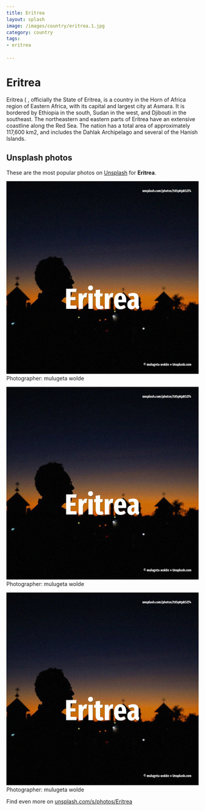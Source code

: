 ```yaml
---
title: Eritrea
layout: splash
image: /images/country/eritrea.1.jpg
category: country
tags:
- eritrea

---
```

# Eritrea

Eritrea ( , officially the State of Eritrea, is a country in the Horn of Africa region of Eastern  Africa, with its capital and largest city at Asmara. It is bordered by Ethiopia in the south, Sudan in the west, and Djibouti in the southeast. The northeastern and eastern parts of Eritrea have an extensive coastline along the Red Sea. The nation has a total area of approximately 117,600 km2, and includes the Dahlak Archipelago and  several of the Hanish Islands.  

 
## Unsplash photos
These are the most popular photos on [Unsplash](https://unsplash.com) for **Eritrea**.
 
![Eritrea](/images/country/eritrea.1.jpg)
Photographer:  mulugeta wolde
 
![Eritrea](/images/country/eritrea.2.jpg)
Photographer:  mulugeta wolde
 
![Eritrea](/images/country/eritrea.3.jpg)
Photographer:  mulugeta wolde
 
Find even more on [unsplash.com/s/photos/Eritrea](https://unsplash.com/s/photos/Eritrea)
 

